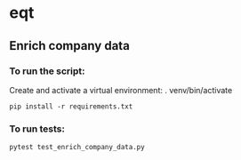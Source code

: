 # eqt
## Enrich company data


### To run the script:

Create and activate a virtual environment:
. venv/bin/activate

```
pip install -r requirements.txt
```

### To run tests:

```     
pytest test_enrich_company_data.py
```
